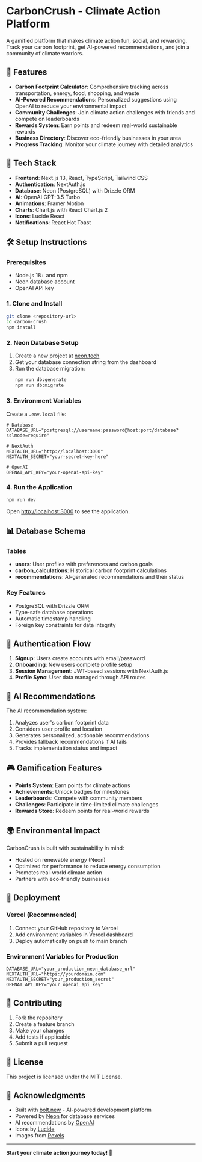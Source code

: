 # CarbonCrush - Climate Action Platform

A gamified platform that makes climate action fun, social, and rewarding. Track your carbon footprint, get AI-powered recommendations, and join a community of climate warriors.

## 🌱 Features

- **Carbon Footprint Calculator**: Comprehensive tracking across transportation, energy, food, shopping, and waste
- **AI-Powered Recommendations**: Personalized suggestions using OpenAI to reduce your environmental impact
- **Community Challenges**: Join climate action challenges with friends and compete on leaderboards
- **Rewards System**: Earn points and redeem real-world sustainable rewards
- **Business Directory**: Discover eco-friendly businesses in your area
- **Progress Tracking**: Monitor your climate journey with detailed analytics

## 🚀 Tech Stack

- **Frontend**: Next.js 13, React, TypeScript, Tailwind CSS
- **Authentication**: NextAuth.js
- **Database**: Neon (PostgreSQL) with Drizzle ORM
- **AI**: OpenAI GPT-3.5 Turbo
- **Animations**: Framer Motion
- **Charts**: Chart.js with React Chart.js 2
- **Icons**: Lucide React
- **Notifications**: React Hot Toast

## 🛠️ Setup Instructions

### Prerequisites

- Node.js 18+ and npm
- Neon database account
- OpenAI API key

### 1. Clone and Install

```bash
git clone <repository-url>
cd carbon-crush
npm install
```

### 2. Neon Database Setup

1. Create a new project at [neon.tech](https://neon.tech)
2. Get your database connection string from the dashboard
3. Run the database migration:
   ```bash
   npm run db:generate
   npm run db:migrate
   ```

### 3. Environment Variables

Create a `.env.local` file:

```env
# Database
DATABASE_URL="postgresql://username:password@host:port/database?sslmode=require"

# NextAuth
NEXTAUTH_URL="http://localhost:3000"
NEXTAUTH_SECRET="your-secret-key-here"

# OpenAI
OPENAI_API_KEY="your-openai-api-key"
```

### 4. Run the Application

```bash
npm run dev
```

Open [http://localhost:3000](http://localhost:3000) to see the application.

## 📊 Database Schema

### Tables

- **users**: User profiles with preferences and carbon goals
- **carbon_calculations**: Historical carbon footprint calculations
- **recommendations**: AI-generated recommendations and their status

### Key Features

- PostgreSQL with Drizzle ORM
- Type-safe database operations
- Automatic timestamp handling
- Foreign key constraints for data integrity

## 🔐 Authentication Flow

1. **Signup**: Users create accounts with email/password
2. **Onboarding**: New users complete profile setup
3. **Session Management**: JWT-based sessions with NextAuth.js
4. **Profile Sync**: User data managed through API routes

## 🤖 AI Recommendations

The AI recommendation system:

1. Analyzes user's carbon footprint data
2. Considers user profile and location
3. Generates personalized, actionable recommendations
4. Provides fallback recommendations if AI fails
5. Tracks implementation status and impact

## 🎮 Gamification Features

- **Points System**: Earn points for climate actions
- **Achievements**: Unlock badges for milestones
- **Leaderboards**: Compete with community members
- **Challenges**: Participate in time-limited climate challenges
- **Rewards Store**: Redeem points for real-world rewards

## 🌍 Environmental Impact

CarbonCrush is built with sustainability in mind:

- Hosted on renewable energy (Neon)
- Optimized for performance to reduce energy consumption
- Promotes real-world climate action
- Partners with eco-friendly businesses

## 🚀 Deployment

### Vercel (Recommended)

1. Connect your GitHub repository to Vercel
2. Add environment variables in Vercel dashboard
3. Deploy automatically on push to main branch

### Environment Variables for Production

```env
DATABASE_URL="your_production_neon_database_url"
NEXTAUTH_URL="https://yourdomain.com"
NEXTAUTH_SECRET="your_production_secret"
OPENAI_API_KEY="your_openai_api_key"
```

## 🤝 Contributing

1. Fork the repository
2. Create a feature branch
3. Make your changes
4. Add tests if applicable
5. Submit a pull request

## 📝 License

This project is licensed under the MIT License.

## 🙏 Acknowledgments

- Built with [bolt.new](https://bolt.new) - AI-powered development platform
- Powered by [Neon](https://neon.tech) for database services
- AI recommendations by [OpenAI](https://openai.com)
- Icons by [Lucide](https://lucide.dev)
- Images from [Pexels](https://pexels.com)

---

**Start your climate action journey today! 🌱**
